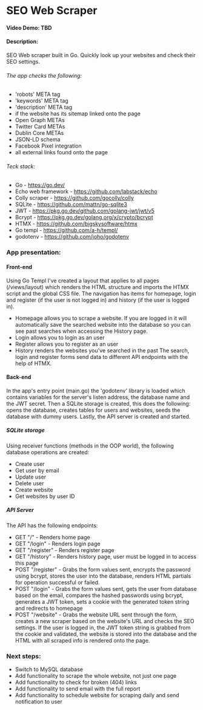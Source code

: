 # SEO Web Scraper
#### Video Demo:  TBD
#### Description:
SEO Web scraper built in Go.
Quickly look up your websites and check their SEO settings.
###### The app checks the following:
- 'robots' META tag
- 'keywords' META tag
- 'description' META tag
- if the website has its sitemap linked onto the page
- Open Graph METAs
- Twitter Card METAs
- Dublin Core METAs
- JSON-LD schema
- Facebook Pixel integration
- all external links found onto the page
###### Teck stack:
- Go - https://go.dev/
- Echo web framework - https://github.com/labstack/echo
- Colly scraper - https://github.com/gocolly/colly
- SQLite - https://github.com/mattn/go-sqlite3
- JWT - https://pkg.go.dev/github.com/golang-jwt/jwt/v5
- Bcrypt - https://pkg.go.dev/golang.org/x/crypto/bcrypt
- HTMX - https://github.com/bigskysoftware/htmx
- Go templ - https://github.com/a-h/templ/
- godotenv - https://github.com/joho/godotenv

### App presentation:
#### Front-end
Using Go Templ I've created a layout that applies to all pages (/views/layout) which renders the HTML structure and imports the HTMX script and the global CSS file. The navigation has items for homepage, login and register (if the user is not logged in) and history (if the user is logged in).
- Homepage allows you to scrape a website. If you are logged in it will automatically save the searched website into the database so you can see past searches when accessing the History page.
- Login allows you to login as an user
- Register allows you to register as an user
- History renders the websites you've searched in the past
The search, login and register forms send data to different API endpoints with the help of HTMX.
#### Back-end
In the app's entry point (main.go) the 'godotenv' library is loaded which contains variables for the server's listen address, the database name and the JWT secret. Then a SQLite storage is created, this does the following: opens the database, creates tables for users and websites, seeds the database with dummy users. Lastly, the API server is created and started.
##### SQLite storage
Using receiver functions (methods in the OOP world), the following database operations are created:
- Create user
- Get user by email
- Update user
- Delete user 
- Create website
- Get websites by user ID
##### API Server
The API has the following endpoints:
- GET "/" - Renders home page
- GET "/login" - Renders login page
- GET "/register" - Renders register page
- GET "/history" - Renders history page, user must be logged in to access this page
- POST "/register" - Grabs the form values sent, encrypts the password using bcrypt, stores the user into the database, renders HTML partials for operation successful or failed.
- POST "/login" - Grabs the form values sent, gets the user from database based on the email, compares the hashed passwords using bcrypt, generates a JWT token, sets a cookie with the generated token string and redirects to homepage
- POST "/website" - Grabs the website URL sent through the form, creates a new scraper based on the website's URL and checks the SEO settings. If the user is logged in, the JWT token string is grabbed from the cookie and validated, the website is stored into the database and the HTML with all scraped info is rendered onto the page.
### Next steps:
- Switch to MySQL database
- Add functionality to scrape the whole website, not just one page
- Add functionality to check for broken (404) links 
- Add functionality to send email with the full report
- Add functionality to schedule website for scraping daily and send notification to user
